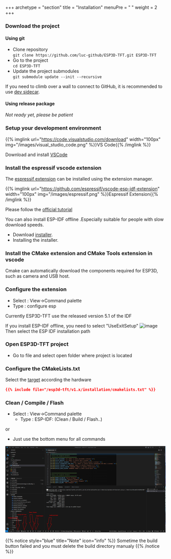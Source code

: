 +++
archetype = "section"
title = "Installation"
menuPre = "<i class='fas fa-hammer'></i> "
weight = 2
+++
### Download the project

#### Using git
* Clone repository   
`git clone https://github.com/luc-github/ESP3D-TFT.git ESP3D-TFT`
* Go to the project   
`cd ESP3D-TFT`
* Update the project submodules   
`git submodule update --init --recursive`

If you need to climb over a wall to connect to GitHub, it is recommended to use [dev sidecar](https://github.com/docmirror/dev-sidecar).

#### Using release package

*Not ready yet, please be patient*

### Setup your development environment

{{% imglink url="https://code.visualstudio.com/download" width="100px" img="/images/visual_studio_code.png" %}}VS Code{{% /imglink %}}

Download and install [VSCode](https://code.visualstudio.com/download)

### Install the espressif vscode extension

The [espressif extension](https://github.com/espressif/vscode-esp-idf-extension) can be installed using the extension manager.    

{{% imglink url="https://github.com/espressif/vscode-esp-idf-extension" width="100px" img="/images/espressif.png" %}}Espressif Extension{{% /imglink %}}

Please follow the [official tutorial](https://github.com/espressif/vscode-esp-idf-extension/blob/master/docs/tutorial/install.md)

You can also install ESP-IDF offline .Especially suitable for people with slow download speeds.
- Download [installer](https://dl.espressif.cn/dl/esp-idf/).
- Installing the installer.
### Install the CMake extension and CMake Tools extension  in vscode

Cmake can automatically download the components required for ESP3D, such as camera and USB host.

### Configure the extension
- Select : View->Command palette 
- Type : configure esp

Currently ESP3D-TFT use the released version 5.1  of the IDF 

If you install ESP-IDF offline, you need to select "UseExitSetup"
![image](UseExitSetup.png?width=200px)
Then select the ESP IDF installation path

### Open ESP3D-TFT project
- Go to file and select open folder where project is located

### Configure the CMakeLists.txt
Select the [target](/esp3d-tft/v1.x/hardware) according the hardware
```cmake
{{% include file="/esp3d-tft/v1.x/installation/cmakelists.txt" %}}
```

### Clean / Compile / Flash
- Select : View->Command palette 
    - Type : ESP-IDF: (Clean / Build / Flash..)    

or

- Just use the bottom menu for all commands

![image](vscodeInterface.png?width=400px)

{{% notice style="blue" title="Note" icon="info" %}}
Sometime the build button failed and you must delete the build directory manualy
{{% /notice %}}